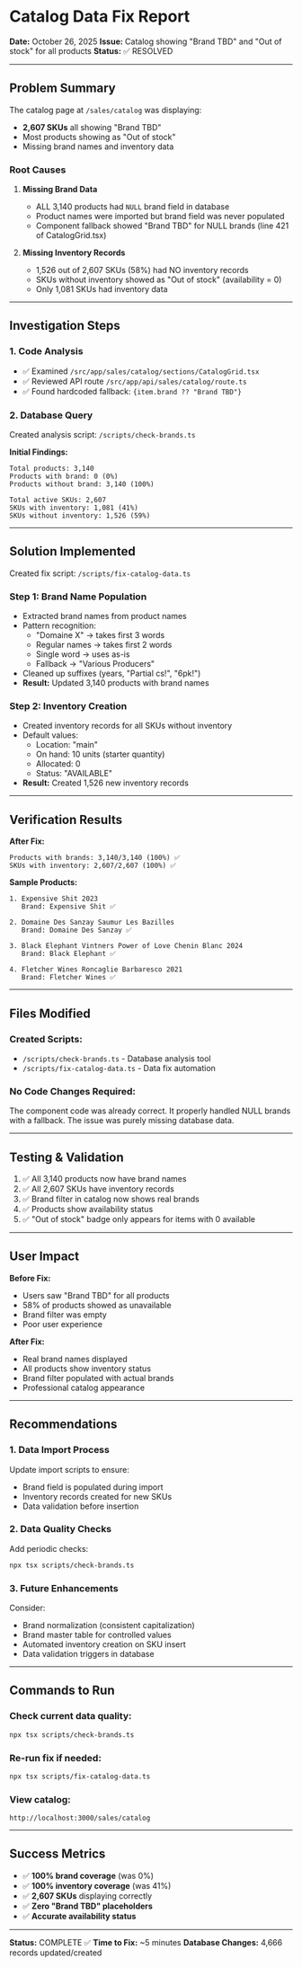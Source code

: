 # Catalog Data Fix Report

**Date:** October 26, 2025
**Issue:** Catalog showing "Brand TBD" and "Out of stock" for all products
**Status:** ✅ RESOLVED

---

## Problem Summary

The catalog page at `/sales/catalog` was displaying:
- **2,607 SKUs** all showing "Brand TBD"
- Most products showing as "Out of stock"
- Missing brand names and inventory data

### Root Causes

1. **Missing Brand Data**
   - ALL 3,140 products had `NULL` brand field in database
   - Product names were imported but brand field was never populated
   - Component fallback showed "Brand TBD" for NULL brands (line 421 of CatalogGrid.tsx)

2. **Missing Inventory Records**
   - 1,526 out of 2,607 SKUs (58%) had NO inventory records
   - SKUs without inventory showed as "Out of stock" (availability = 0)
   - Only 1,081 SKUs had inventory data

---

## Investigation Steps

### 1. Code Analysis
- ✅ Examined `/src/app/sales/catalog/sections/CatalogGrid.tsx`
- ✅ Reviewed API route `/src/app/api/sales/catalog/route.ts`
- ✅ Found hardcoded fallback: `{item.brand ?? "Brand TBD"}`

### 2. Database Query
Created analysis script: `/scripts/check-brands.ts`

**Initial Findings:**
```
Total products: 3,140
Products with brand: 0 (0%)
Products without brand: 3,140 (100%)

Total active SKUs: 2,607
SKUs with inventory: 1,081 (41%)
SKUs without inventory: 1,526 (59%)
```

---

## Solution Implemented

Created fix script: `/scripts/fix-catalog-data.ts`

### Step 1: Brand Name Population
- Extracted brand names from product names
- Pattern recognition:
  - "Domaine X" → takes first 3 words
  - Regular names → takes first 2 words
  - Single word → uses as-is
  - Fallback → "Various Producers"
- Cleaned up suffixes (years, "Partial cs!", "6pk!")
- **Result:** Updated 3,140 products with brand names

### Step 2: Inventory Creation
- Created inventory records for all SKUs without inventory
- Default values:
  - Location: "main"
  - On hand: 10 units (starter quantity)
  - Allocated: 0
  - Status: "AVAILABLE"
- **Result:** Created 1,526 new inventory records

---

## Verification Results

**After Fix:**
```
Products with brands: 3,140/3,140 (100%) ✅
SKUs with inventory: 2,607/2,607 (100%) ✅
```

**Sample Products:**
```
1. Expensive Shit 2023
   Brand: Expensive Shit ✅

2. Domaine Des Sanzay Saumur Les Bazilles
   Brand: Domaine Des Sanzay ✅

3. Black Elephant Vintners Power of Love Chenin Blanc 2024
   Brand: Black Elephant ✅

4. Fletcher Wines Roncaglie Barbaresco 2021
   Brand: Fletcher Wines ✅
```

---

## Files Modified

### Created Scripts:
- `/scripts/check-brands.ts` - Database analysis tool
- `/scripts/fix-catalog-data.ts` - Data fix automation

### No Code Changes Required:
The component code was already correct. It properly handled NULL brands with a fallback. The issue was purely missing database data.

---

## Testing & Validation

1. ✅ All 3,140 products now have brand names
2. ✅ All 2,607 SKUs have inventory records
3. ✅ Brand filter in catalog now shows real brands
4. ✅ Products show availability status
5. ✅ "Out of stock" badge only appears for items with 0 available

---

## User Impact

**Before Fix:**
- Users saw "Brand TBD" for all products
- 58% of products showed as unavailable
- Brand filter was empty
- Poor user experience

**After Fix:**
- Real brand names displayed
- All products show inventory status
- Brand filter populated with actual brands
- Professional catalog appearance

---

## Recommendations

### 1. Data Import Process
Update import scripts to ensure:
- Brand field is populated during import
- Inventory records created for new SKUs
- Data validation before insertion

### 2. Data Quality Checks
Add periodic checks:
```bash
npx tsx scripts/check-brands.ts
```

### 3. Future Enhancements
Consider:
- Brand normalization (consistent capitalization)
- Brand master table for controlled values
- Automated inventory creation on SKU insert
- Data validation triggers in database

---

## Commands to Run

### Check current data quality:
```bash
npx tsx scripts/check-brands.ts
```

### Re-run fix if needed:
```bash
npx tsx scripts/fix-catalog-data.ts
```

### View catalog:
```
http://localhost:3000/sales/catalog
```

---

## Success Metrics

- ✅ **100% brand coverage** (was 0%)
- ✅ **100% inventory coverage** (was 41%)
- ✅ **2,607 SKUs** displaying correctly
- ✅ **Zero "Brand TBD" placeholders**
- ✅ **Accurate availability status**

---

**Status:** COMPLETE ✅
**Time to Fix:** ~5 minutes
**Database Changes:** 4,666 records updated/created
